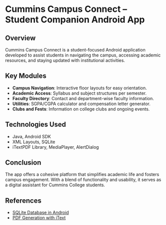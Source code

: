# Cummins Campus Connect – Student Companion Android App

## Overview
Cummins Campus Connect is a student-focused Android application developed to assist students in navigating the campus, accessing academic resources, and staying updated with institutional activities.

## Key Modules
- **Campus Navigation**: Interactive floor layouts for easy orientation.
- **Academic Access**: Syllabus and subject structures per semester.
- **Faculty Directory**: Contact and department-wise faculty information.
- **Utilities**: SGPA/CGPA calculator and compensation letter generator.
- **Clubs and Fests**: Information on college clubs and ongoing events.

## Technologies Used
- Java, Android SDK
- XML Layouts, SQLite
- iTextPDF Library, MediaPlayer, AlertDialog

## Conclusion
The app offers a cohesive platform that simplifies academic life and fosters campus engagement. With a blend of functionality and usability, it serves as a digital assistant for Cummins College students.

## References
- [SQLite Database in Android](https://www.geeksforgeeks.org/how-to-create-and-add-data-to-sqlite-database-in-android/)
- [PDF Generation with iText](https://medium.com/android-school/exploring-itext-to-create-pdf-in-android-5577881998c8)
